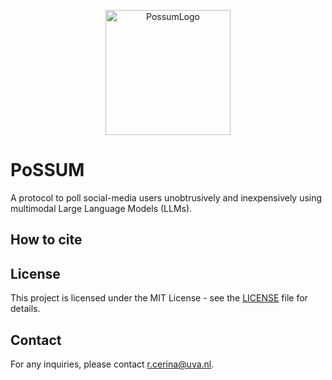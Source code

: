 <p align="center">
  <img src="https://github.com/robertocerinaprojects/PoSSUM/assets/51832016/51ea6c71-b4cd-4e7c-b7ca-eb9608ea868d" alt="PossumLogo" width="200" />
</p>

# PoSSUM
A protocol to poll social-media users unobtrusively and inexpensively using multimodal Large Language Models (LLMs).

## How to cite

## License
This project is licensed under the MIT License - see the [LICENSE](LICENSE) file for details.

## Contact
For any inquiries, please contact r.cerina@uva.nl.
